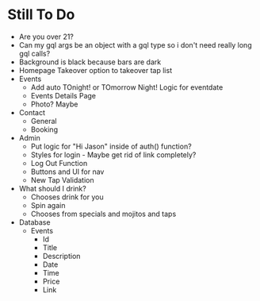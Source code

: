 # Still To Do
- Are you over 21?
- Can my gql args be an object with a gql type so i don't need really long gql calls?
- Background is black because bars are dark
- Homepage Takeover option to takeover tap list
- Events
    - Add auto TOnight! or TOmorrow Night! Logic for eventdate
    - Events Details Page
    - Photo? Maybe
- Contact
    - General
    - Booking
- Admin
    - Put logic for "Hi Jason" inside of auth() function?
    - Styles for login - Maybe get rid of link completely?
    - Log Out Function
    - Buttons and UI for nav
    - New Tap Validation
- What should I drink?
    - Chooses drink for you
    - Spin again
    - Chooses from specials and mojitos and taps
- Database
    - Events
        - Id
        - Title
        - Description
        - Date
        - Time
        - Price
        - Link